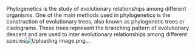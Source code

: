 Phylogenetics is the study of evolutionary relationships among different organisms. One of the main methods used in phylogenetics is the construction of evolutionary trees, also known as phylogenetic trees or cladograms. These trees represent the branching pattern of evolutionary descent and are used to inter evolutionary relationships among different species![Uploading image.png…]()
